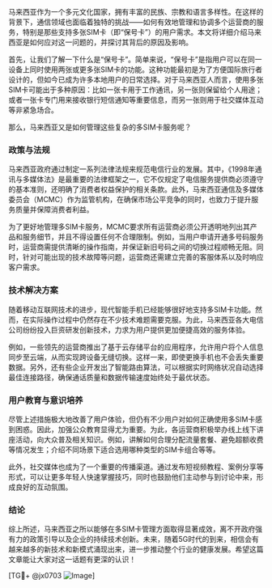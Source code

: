 马来西亚作为一个多元文化国家，拥有丰富的民族、宗教和语言多样性。在这样的背景下，通信领域也面临着独特的挑战——如何有效地管理和协调多个运营商的服务，特别是那些支持多张SIM卡（即“保号卡”）的用户需求。本文将详细介绍马来西亚是如何应对这一问题的，并探讨其背后的原因及影响。

首先，让我们了解一下什么是“保号卡”。简单来说，“保号卡”是指用户可以在同一设备上同时使用两张或更多张SIM卡的功能。这种功能最初是为了方便国际旅行者设计的，但如今已成为许多本地用户的日常选择。对于马来西亚人而言，使用多张SIM卡可能出于多种原因：比如一张卡用于工作通讯，另一张则保留给个人用途；或者一张卡专门用来接收银行短信通知等重要信息，而另一张则用于社交媒体互动等非紧急场合。

那么，马来西亚又是如何管理这些复杂的多SIM卡服务呢？

### 政策与法规

马来西亚政府通过制定一系列法律法规来规范电信行业的发展。其中，《1998年通讯与多媒体法》是最重要的法律框架之一，它不仅规定了电信服务提供商必须遵守的基本准则，还明确了消费者权益保护的相关条款。此外，马来西亚通信及多媒体委员会（MCMC）作为监管机构，在确保市场公平竞争的同时，也致力于提升服务质量并保障消费者利益。

为了更好地管理多SIM卡服务，MCMC要求所有运营商必须公开透明地列出其产品和服务细节，并且不得设置任何不合理限制。例如，当用户申请开通多号码服务时，运营商需提供清晰的操作指南，并保证新旧号码之间的切换过程顺畅无阻。同时，针对可能出现的技术故障等问题，运营商还需建立完善的客服体系以及时响应客户需求。

### 技术解决方案

随着移动互联网技术的进步，现代智能手机已经能够很好地支持多SIM卡功能。然而，在实际操作过程中仍然存在不少技术难题需要克服。为此，马来西亚各大电信公司纷纷投入巨资研发创新技术，力求为用户提供更加便捷高效的服务体验。

例如，一些领先的运营商推出了基于云存储平台的应用程序，允许用户将个人信息同步至云端，从而实现跨设备无缝切换。这样一来，即使更换手机也不会丢失重要数据。另外，还有些企业开发出了智能路由算法，可以根据实时网络状况自动选择最佳连接路径，确保通话质量和数据传输速度始终处于最优状态。

### 用户教育与意识培养

尽管上述措施极大地改善了用户体验，但仍有不少用户对如何正确使用多SIM卡感到困惑。因此，加强公众教育显得尤为重要。为此，各运营商积极举办线上线下讲座活动，向大众普及相关知识。例如，讲解如何合理分配流量套餐、避免超额收费等情况发生；介绍不同场景下适合选用哪种类型的SIM卡组合等等。

此外，社交媒体也成为了一个重要的传播渠道。通过发布短视频教程、案例分享等形式，可以让更多年轻人快速掌握技巧，同时也鼓励他们主动参与到讨论中来，形成良好的互动氛围。

### 结论

综上所述，马来西亚之所以能够在多SIM卡管理方面取得显著成效，离不开政府强有力的政策引导以及企业的持续技术创新。未来，随着5G时代的到来，相信会有越来越多的新技术和新模式涌现出来，进一步推动整个行业的健康发展。希望这篇文章能让大家对这一话题有更深的认识！

[TG💪+ @jx0703 ![Image](https://github.com/user-attachments/assets/dbca1d08-cadb-493c-b0ec-ad6f7a83f270)]